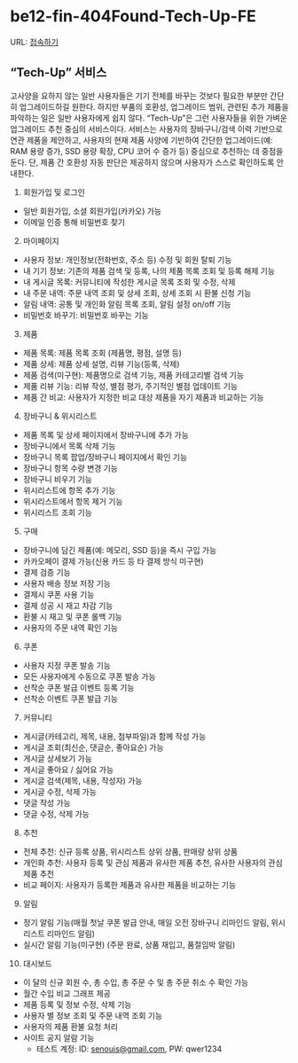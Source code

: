 # be12-fin-404Found-Tech-Up-FE

URL: [접속하기](https://techup-inner.p-e.kr)

## “Tech-Up” 서비스
고사양을 요하지 않는 일반 사용자들은 기기 전체를 바꾸는 것보다 필요한 부분만 간단히 업그레이드하길 원한다. 하지만 부품의 호환성, 업그레이드 범위, 관련된 추가 제품을 파악하는 일은 일반 사용자에게 쉽지 않다.
“Tech-Up”은 그런 사용자들을 위한 가벼운 업그레이드 추천 중심의 서비스이다.
서비스는 사용자의 장바구니/검색 이력 기반으로 연관 제품을 제안하고, 사용자의 현재 제품 사양에 기반하여 간단한 업그레이드(예: RAM 용량 증가, SSD 용량 확장, CPU 코어 수 증가 등) 중심으로 추천하는 데 중점을 둔다. 단, 제품 간 호환성 자동 판단은 제공하지 않으며 사용자가 스스로 확인하도록 안내한다.

1. 회원가입 및 로그인
- 일반 회원가입, 소셜 회원가입(카카오) 가능
- 이메일 인증 통해 비밀번호 찾기

2. 마이페이지
- 사용자 정보: 개인정보(전화번호, 주소 등) 수정 및 회원 탈퇴 기능
- 내 기기 정보: 기존의 제품 검색 및 등록, 나의 제품 목록 조회 및 등록 해제 기능
- 내 게시글 목록: 커뮤니티에 작성한 게시글 목록 조회 및 수정, 삭제
- 내 주문 내역: 주문 내역 조회 및 상세 조회, 상세 조회 시 환불 신청 기능
- 알림 내역: 공통 및 개인화 알림 목록 조회, 알림 설정 on/off 기능
- 비밀번호 바꾸기: 비밀번호 바꾸는 기능
  
3. 제품
- 제품 목록: 제품 목록 조회 (제품명, 평점, 설명 등)
- 제품 상세: 제품 상세 설명, 리뷰 기능(등록, 삭제)
- 제품 검색(미구현): 제품명으로 검색 기능, 제품 카테고리별 검색 기능
- 제품 리뷰 기능: 리뷰 작성, 별점 평가, 주기적인 별점 업데이트 기능
- 제품 간 비교: 사용자가 지정한 비교 대상 제품을 자기 제품과 비교하는 기능

4. 장바구니 & 위시리스트
- 제품 목록 및 상세 페이지에서 장바구니에 추가 가능
- 장바구니에서 목록 삭제 기능
- 장바구니 목록 팝업/장바구니 페이지에서 확인 기능
- 장바구니 항목 수량 변경 기능
- 장바구니 비우기 기능
- 위시리스트에 항목 추가 기능
- 위시리스트에서 항목 제거 기능
- 위시리스트 조회 기능

5. 구매
- 장바구니에 담긴 제품(예: 메모리, SSD 등)을 즉시 구입 가능
- 카카오페이 결제 가능(신용 카드 등 타 결제 방식 미구현)
- 결제 검증 기능
- 사용자 배송 정보 저장 기능
- 결제시 쿠폰 사용 기능
- 결제 성공 시 재고 차감 기능
- 환불 시 재고 및 쿠폰 롤백 기능
- 사용자의 주문 내역 확인 기능

6. 쿠폰
- 사용자 지정 쿠폰 발송 기능
- 모든 사용자에게 수동으로 쿠폰 발송 가능
- 선착순 쿠폰 발급 이벤트 등록 기능
- 선착순 이벤트 쿠폰 발급 기능
 
7. 커뮤니티
- 게시글(카테고리, 제목, 내용, 첨부파일)과 함께 작성 가능
- 게시글 조회(최신순, 댓글순, 좋아요순) 가능
- 게시글 상세보기 가능
- 게시글 좋아요 / 싫어요 가능
- 게시글 검색(제목, 내용, 작성자) 가능
- 게시글 수정, 삭제 가능
- 댓글 작성 가능
- 댓글 수정, 삭제 가능


8. 추천
- 전체 추천: 신규 등록 상품, 위시리스트 상위 상품, 판매량 상위 상품
- 개인화 추천: 사용자 등록 및 관심 제품과 유사한 제품 추천, 유사한 사용자의 관심 제품 추천
- 비교 페이지: 사용자가 등록한 제품과 유사한 제품을 비교하는 기능

9. 알림
- 정기 알림 기능(매월 첫날 쿠폰 발급 안내, 매일 오전 장바구니 리마인드 알림, 위시리스트 리마인드 알림)
- 실시간 알림 기능(미구현) (주문 완료, 상품 재입고, 품절임박 알림)

10. 대시보드
- 이 달의 신규 회원 수, 총 수입, 총 주문 수 및 총 주문 취소 수 확인 가능
- 월간 수입 비교 그래프 제공
- 제품 등록 및 정보 수정, 삭제 기능
- 사용자 별 정보 조회 및 주문 내역 조회 기능
- 사용자의 제품 환불 요청 처리
- 사이트 공지 알람 기능
  - 테스트 계정: ID: senouis@gmail.com, PW: qwer1234
